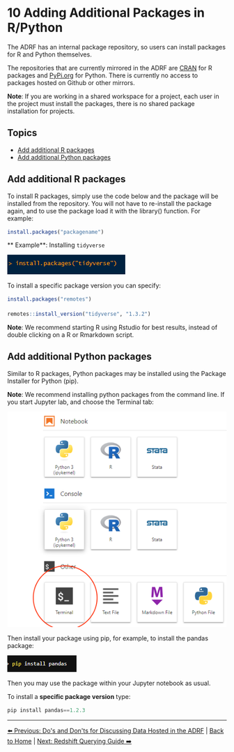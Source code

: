 # 10 Adding Additional Packages in R/Python

The ADRF has an internal package repository, so users can install packages for R and Python themselves.

The repositories that are currently mirrored in the ADRF are [CRAN](https://cran.r-project.org/) for R packages and [PyPi.org](https://pypi.org/) for Python. There is currently no access to packages hosted on Github or other mirrors.

**Note**: If you are working in a shared workspace for a project, each user in the project must install the packages, there is no shared package installation for projects.

## Topics
- [Add additional R packages](#add-additional-r-packages)
- [Add additional Python packages](#add-additional-python-packages)

## Add additional R packages

To install R packages, simply use the code below and the package will be installed from the repository. You will not have to re-install the package again, and to use the package load it with the library() function. For example:

``` r
install.packages("packagename")
```

** Example**: Installing `tidyverse`

![Install tidyverse](images/rinstall.png)

To install a specific package version you can specify:

``` r
install.packages("remotes")

remotes::install_version("tidyverse", "1.3.2")
```

**Note**: We recommend starting R using Rstudio for best results, instead of double clicking on a R or Rmarkdown script.

## Add additional Python packages

Similar to R packages, Python packages may be installed using the Package Installer for Python (pip).

**Note**: We recommend installing python packages from the command line. If you start Jupyter lab, and choose the Terminal tab:

![If you start Juypter Lab, choose the Terminal tab](images/pythoninstall.png)

Then install your package using pip, for example, to install the pandas package:

![Example: pandas package installation](images/pip.png)

Then you may use the package within your Jupyter notebook as usual.

To install a **specific package version** type: 
``` python
pip install pandas==1.2.3
```

---
[⬅️ Previous: Do's and Don'ts for Discussing Data Hosted in the ADRF](09-dos-and-donts.md) | [Back to Home](00-cover.md) | [Next: Redshift Querying Guide ➡️](11-querying-guide.md)

